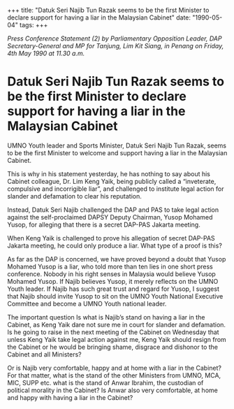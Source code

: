+++ 
title: "Datuk Seri Najib Tun Razak seems to be the first Minister to declare support for having a liar in the Malaysian Cabinet"
date: "1990-05-04"
tags:
+++

_Press Conference Statement (2) by Parliamentary Opposition Leader, DAP Secretary-General and MP for Tanjung, Lim Kit Siang, in Penang on Friday, 4th May 1990 at 11.30 a.m._
				
# Datuk Seri Najib Tun Razak seems to be the first Minister to declare support for having a liar in the Malaysian Cabinet

UMNO Youth leader and Sports Minister, Datuk Seri Najib Tun Razak, seems to be the first Minister to welcome and support having a liar in the Malaysian Cabinet.</u>

This is why in his statement yesterday, he has nothing to say about his Cabinet colleague, Dr. Lim Keng Yaik, being publicly called a “inveterate, compulsive and incorrigible liar”, and challenged to institute legal action for slander and defamation to clear his reputation.

Instead, Datuk Seri Najib challenged the DAP and PAS to take legal action against the self-proclaimed DAPSY Deputy Chairman, Yusop 
Mohamed Yusop, for alleging that there is a secret DAP-PAS Jakarta meeting.

When Keng Yaik is challenged to prove his allegation of secret DAP-PAS Jakarta meeting, he could only produce a liar. What type of a proof is this?

As far as the DAP is concerned, we have proved beyond a doubt that Yusop Mohamed Yusop is a liar, who told more than ten lies in one short press conference. Nobody in his right senses in Malaysia would believe Yusop Mohamed Yusop. If Najib believes Yusop, it merely reflects on the UMNO Youth leader. If Najib has such great trust and regard for Yusop, I suggest that Najib should invite Yusop to sit on the UMNO Youth National Executive Committee and become a UMNO Youth national leader.

The important question Is what is Najib’s stand on having a liar in the Cabinet, as Keng Yaik dare not sure me in court for slander and defamation. Is he going to raise in the next meeting of the Cabinet on Wednesday that unless Keng Yaik take legal action against me, Keng Yaik should resign from the Cabinet or he would be bringing shame, disgrace and dishonor to the Cabinet and all Ministers?

Or is Najib very comfortable, happy and at home with a liar in the Cabinet? For that matter, what is the stand of the other Ministers from UMNO, MCA, MIC, SUPP etc. what is the stand of Anwar Ibrahim, the custodian of political morality in the Cabinet? Is Anwar also very comfortable, at home and happy with having a liar in the Cabinet?
 
